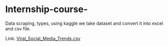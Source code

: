 # Internship-course-
Data scraping, types, using kaggle we take dataset and convert it into excel and csv file. 

Link: [Viral_Social_Media_Trends.csv](https://github.com/SharonShakina/Internship-course-/blob/c83a7903fb41eb54496cc9da2c6a414a459782d9/Viral_Social_Media_Trends.csv)
